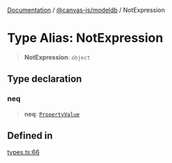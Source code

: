 [Documentation](../../../packages.md) / [@canvas-js/modeldb](../index.md) / NotExpression

# Type Alias: NotExpression

> **NotExpression**: `object`

## Type declaration

### neq

> **neq**: [`PropertyValue`](PropertyValue.md)

## Defined in

[types.ts:66](https://github.com/canvasxyz/canvas/blob/62d177fb446565afa753f83091e84331fbd47245/packages/modeldb/src/types.ts#L66)
